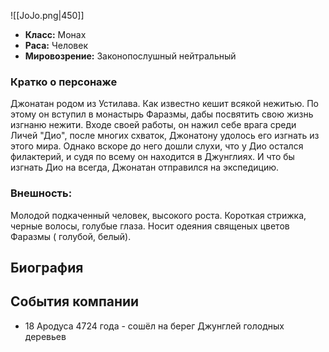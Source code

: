 ![[JoJo.png|450]]
- **Класс:** Монах
- **Раса:** Человек
- **Мировозрение:** Законопослушный нейтральный

### Кратко о персонаже

Джонатан родом из Устилава. Как известно кешит всякой нежитью. По этому он вступил в монастырь Фаразмы, дабы посвятить свою жизнь изгнаню нежити. Входе своей работы, он нажил себе врага среди Личей "Дио", после многих схваток, Джонатону удолось его изгнать из этого мира. Однако вскоре до него дошли слухи, что у Дио остался филактерий, и судя по всему он находится в Джунглиях. И что бы изгнать Дио на всегда, Джонатан отправился на экспедицию.

### Внешность:

Молодой подкаченный человек, высокого роста. Короткая стрижка, черные волосы, голубые глаза. Носит одеяния священых цветов Фаразмы ( голубой, белый).

## Биография


## События компании

- 18 Ародуса 4724 года - сошёл на берег Джунглей голодных деревьев